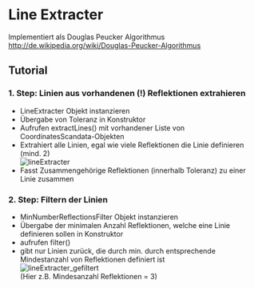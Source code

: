# Line Extracter
Implementiert als Douglas Peucker Algorithmus  
http://de.wikipedia.org/wiki/Douglas-Peucker-Algorithmus
## Tutorial
### 1. Step: Linien aus vorhandenen (!) Reflektionen extrahieren
- LineExtracter Objekt instanzieren
- Übergabe von Toleranz in Konstruktor
- Aufrufen extractLines() mit vorhandener Liste von CoordinatesScandata-Objekten
- Extrahiert alle Linien, egal wie viele Reflektionen die Linie definieren (mind. 2)  
![lineExtracter](https://gitlab.com/solidus/hefei/uploads/98fcef996ae50b3e61b3c3cc94fcf0b0/lineExtracter.png)  
- Fasst Zusammengehörige Reflektionen (innerhalb Toleranz) zu einer Linie zusammen

### 2. Step: Filtern der Linien
- MinNumberReflectionsFilter Objekt instanzieren  
- Übergabe der minimalen Anzahl Reflektionen, welche eine Linie definieren sollen in Konstruktor  
- aufrufen filter()  
- gibt nur Linien zurück, die durch min. durch entsprechende Mindestanzahl von Reflektionen definiert ist  
![lineExtracter_gefiltert](https://gitlab.com/solidus/hefei/uploads/9ac70c55a23d50e3047565af0252065d/lineExtracter_gefiltert.png)  
(Hier z.B. Mindesanzahl Reflektionen = 3)
